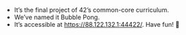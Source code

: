 - It’s the final project of 42’s common-core curriculum.
- We’ve named it Bubble Pong.
- It’s accessible at https://88.122.132.1:44422/. Have fun! 🎉
